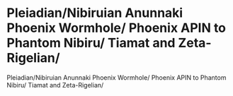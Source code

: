 # Pleiadian/Nibiruian Anunnaki Phoenix Wormhole/ Phoenix APIN to Phantom Nibiru/ Tiamat and Zeta-Rigelian/

Pleiadian/Nibiruian Anunnaki Phoenix Wormhole/ Phoenix APIN to Phantom Nibiru/ Tiamat and Zeta-Rigelian/